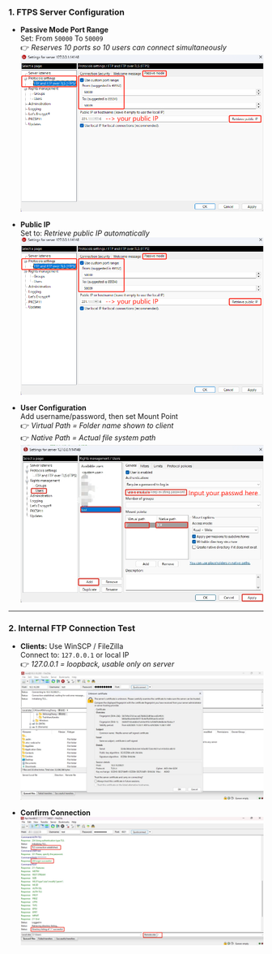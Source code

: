 ### 1. FTPS Server Configuration

- **Passive Mode Port Range**  
  Set: From `50000` To `50009`  
  👉 *Reserves 10 ports so 10 users can connect simultaneously*  
  ![Passive mode Settings](images/Passive-mode-Settings.jpg)

- **Public IP**  
  Set to: *Retrieve public IP automatically*  
  ![Passive mode Settings](images/Passive-mode-Settings.jpg)

- **User Configuration**  
  Add username/password, then set Mount Point  
  👉 *Virtual Path = Folder name shown to client*  
  👉 *Native Path = Actual file system path*  
  ![User Add Settings](images/User-Add-Settings.jpg)

---

### 2. Internal FTP Connection Test

- **Clients:** Use WinSCP / FileZilla  
  Connect to: `127.0.0.1` or local IP  
  👉 *127.0.0.1 = loopback, usable only on server*  
  ![Local Test](images/Internal-IP-test.jpg)

- **Confirm Connection**  
  ![Connection Confirmed](images/External-Access-success.jpg)
